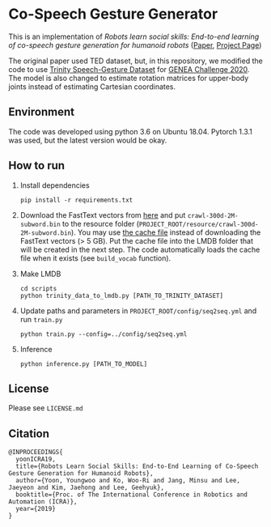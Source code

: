 # Co-Speech Gesture Generator

This is an implementation of *Robots learn social skills: End-to-end learning of co-speech gesture generation for humanoid robots* ([Paper](https://arxiv.org/abs/1810.12541), [Project Page](https://sites.google.com/view/youngwoo-yoon/projects/co-speech-gesture-generation))

The original paper used TED dataset, but, in this repository, we modified the code to use [Trinity Speech-Gesture Dataset](https://trinityspeechgesture.scss.tcd.ie/) for [GENEA Challenge 2020](https://genea-workshop.github.io/2020/).
The model is also changed to estimate rotation matrices for upper-body joints instead of estimating Cartesian coordinates.
  

## Environment
The code was developed using python 3.6 on Ubuntu 18.04. Pytorch 1.3.1 was used, but the latest version would be okay. 

## How to run

1. Install dependencies 
    ```
    pip install -r requirements.txt
    ```

1. Download the FastText vectors from [here](https://fasttext.cc/docs/en/english-vectors.html) and put `crawl-300d-2M-subword.bin` to the resource folder (`PROJECT_ROOT/resource/crawl-300d-2M-subword.bin`). 
You may use [the cache file](https://www.dropbox.com/s/ad58gf74o0ahrtk/vocab_cache.pkl?dl=0) instead of downloading the FastText vectors (> 5 GB). Put the cache file into the LMDB folder that will be created in the next step. The code automatically loads the cache file when it exists (see `build_vocab` function). 

1. Make LMDB
    ```
    cd scripts
    python trinity_data_to_lmdb.py [PATH_TO_TRINITY_DATASET]
    ```

1. Update paths and parameters in `PROJECT_ROOT/config/seq2seq.yml` and run `train.py`
    ```
    python train.py --config=../config/seq2seq.yml
    ```

1. Inference
    ```
    python inference.py [PATH_TO_MODEL]
    ```

## License

Please see `LICENSE.md`


## Citation

```
@INPROCEEDINGS{
  yoonICRA19,
  title={Robots Learn Social Skills: End-to-End Learning of Co-Speech Gesture Generation for Humanoid Robots},
  author={Yoon, Youngwoo and Ko, Woo-Ri and Jang, Minsu and Lee, Jaeyeon and Kim, Jaehong and Lee, Geehyuk},
  booktitle={Proc. of The International Conference in Robotics and Automation (ICRA)},
  year={2019}
}
```
 

